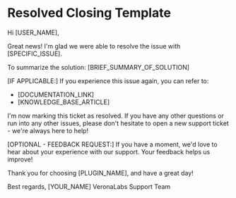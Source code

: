 # Resolved Closing Template

Hi [USER_NAME],

Great news! I'm glad we were able to resolve the issue with [SPECIFIC_ISSUE].

To summarize the solution:
[BRIEF_SUMMARY_OF_SOLUTION]

[IF APPLICABLE:]
If you experience this issue again, you can refer to:
- [DOCUMENTATION_LINK]
- [KNOWLEDGE_BASE_ARTICLE]

I'm now marking this ticket as resolved. If you have any other questions or run into any other issues, please don't hesitate to open a new support ticket - we're always here to help!

[OPTIONAL - FEEDBACK REQUEST:]
If you have a moment, we'd love to hear about your experience with our support. Your feedback helps us improve!

Thank you for choosing [PLUGIN_NAME], and have a great day!

Best regards,
[YOUR_NAME]
VeronaLabs Support Team
